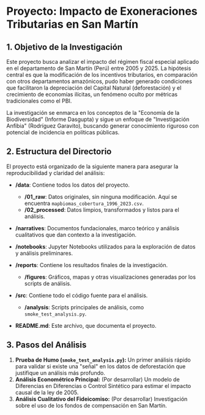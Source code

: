 # Proyecto: Impacto de Exoneraciones Tributarias en San Martín

## 1. Objetivo de la Investigación

Este proyecto busca analizar el impacto del régimen fiscal especial aplicado en el departamento de San Martín (Perú) entre 2005 y 2025. La hipótesis central es que la modificación de los incentivos tributarios, en comparación con otros departamentos amazónicos, pudo haber generado condiciones que facilitaron la depreciación del Capital Natural (deforestación) y el crecimiento de economías ilícitas, un fenómeno oculto por métricas tradicionales como el PBI.

La investigación se enmarca en los conceptos de la "Economía de la Biodiversidad" (Informe Dasgupta) y sigue un enfoque de "Investigación Anfibia" (Rodríguez Garavito), buscando generar conocimiento riguroso con potencial de incidencia en políticas públicas.

## 2. Estructura del Directorio

El proyecto está organizado de la siguiente manera para asegurar la reproducibilidad y claridad del análisis:

- **/data**: Contiene todos los datos del proyecto.
  - **/01_raw**: Datos originales, sin ninguna modificación. Aquí se encuentra `mapbiomas_cobertura_1996_2023.csv`.
  - **/02_processed**: Datos limpios, transformados y listos para el análisis.

- **/narratives**: Documentos fundacionales, marco teórico y análisis cualitativos que dan contexto a la investigación.

- **/notebooks**: Jupyter Notebooks utilizados para la exploración de datos y análisis preliminares.

- **/reports**: Contiene los resultados finales de la investigación.
  - **/figures**: Gráficos, mapas y otras visualizaciones generadas por los scripts de análisis.

- **/src**: Contiene todo el código fuente para el análisis.
  - **/analysis**: Scripts principales de análisis, como `smoke_test_analysis.py`.

- **README.md**: Este archivo, que documenta el proyecto.

## 3. Pasos del Análisis

1.  **Prueba de Humo (`smoke_test_analysis.py`):** Un primer análisis rápido para validar si existe una "señal" en los datos de deforestación que justifique un análisis más profundo.
2.  **Análisis Econométrico Principal:** (Por desarrollar) Un modelo de Diferencias en Diferencias o Control Sintético para estimar el impacto causal de la ley de 2005.
3.  **Análisis Cualitativo del Fideicomiso:** (Por desarrollar) Investigación sobre el uso de los fondos de compensación en San Martín.
